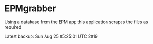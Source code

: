 # EPMgrabber
Using a database from the EPM app this application scrapes the files as required


Latest backup: Sun Aug 25 05:25:01 UTC 2019
